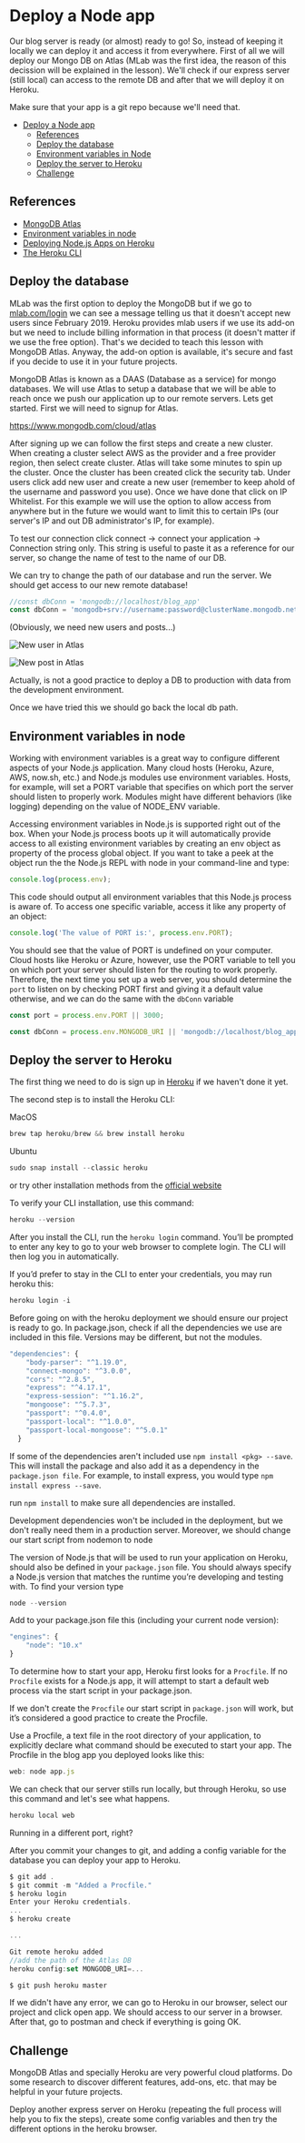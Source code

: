 # Deploy a Node app

Our blog server is ready (or almost) ready to go! So, instead of keeping it locally we can deploy it and access it from everywhere. 
First of all we will deploy our Mongo DB on Atlas (MLab was the first idea, the reason of this decission will be explained in the lesson). We'll check if our express server (still local) can access to the remote DB and after that we will deploy it on Heroku.

Make sure that your app is a git repo because we'll need that.


- [Deploy a Node app](#deploy-a-node-app)
  - [References](#references)
  - [Deploy the database](#deploy-the-database)
  - [Environment variables in Node](#environment-variables-in-node)
  - [Deploy the server to Heroku](#deploy-the-server-to-heroku)
  - [Challenge](#challenge)

## References

- [MongoDB Atlas](https://www.mongodb.com/cloud/atlas)
- [Environment variables in node](https://www.twilio.com/blog/2017/08/working-with-environment-variables-in-node-js.html)
- [Deploying Node.js Apps on Heroku](https://devcenter.heroku.com/articles/deploying-nodejs)
- [The Heroku CLI](https://devcenter.heroku.com/articles/heroku-cli)

## Deploy the database

MLab was the first option to deploy the MongoDB but if we go to [mlab.com/login](https://www.mlab.com/login/) we can see a message telling us that it doesn't accept new users since February 2019. Heroku provides mlab users if we use its add-on but we need to include billing information in that process (it doesn't matter if we use the free option). That's we decided to teach this lesson with MongoDB Atlas. Anyway, the add-on option is available, it's secure and fast if you decide to use it in your future projects.

MongoDB Atlas is known as a DAAS (Database as a service) for mongo databases. We will use Atlas to setup a database that we will be able to reach once we push our application up to our remote servers. Lets get started. First we will need to signup for Atlas.

https://www.mongodb.com/cloud/atlas

After signing up we can follow the first steps and create a new cluster. When creating a cluster select AWS as the provider and a free provider region, then select create cluster. Atlas will take some minutes to spin up the cluster. Once the cluster has been created click the security tab. Under users click add new user and create a new user (remember to keep ahold of the username and password you use).
Once we have done that click on IP Whitelist. For this example we will use the option to allow access from anywhere but in the future we would want to limit this to certain IPs (our server's IP and out DB administrator's IP, for example).

To test our connection click connect -> connect your application  -> Connection string only. This string is useful to paste it as a reference for our server, so change the name of test to the name of our DB.

We can try to change the path of our database and run the server. We should get access to our new remote database!

```javaScript
//const dbConn = 'mongodb://localhost/blog_app'
const dbConn = 'mongodb+srv://username:password@clusterName.mongodb.net/dbName?retryWrites=true&w=majority'

```
(Obviously, we need new users and posts...)

![New user in Atlas](img/newUser.png)

![New post in Atlas](img/newPost.png)

Actually, is not a good practice to deploy a DB to production with data from the development environment. 

Once we have tried this we should go back the local db path.

## Environment variables in node

Working with environment variables is a great way to configure different aspects of your Node.js application. Many cloud hosts (Heroku, Azure, AWS, now.sh, etc.) and Node.js modules use environment variables. Hosts, for example, will set a PORT variable that specifies on which port the server should listen to properly work. Modules might have different behaviors (like logging) depending on the value of NODE_ENV variable.

Accessing environment variables in Node.js is supported right out of the box. When your Node.js process boots up it will automatically provide access to all existing environment variables by creating an env object as property of the process global object. If you want to take a peek at the object run the the Node.js REPL with node in your command-line and type:

```javaScript
console.log(process.env);
```

This code should output all environment variables that this Node.js process is aware of. To access one specific variable, access it like any property of an object:

```javaScript
console.log('The value of PORT is:', process.env.PORT);
```

You should see that the value of PORT is undefined on your computer. Cloud hosts like Heroku or Azure, however, use the PORT variable to tell you on which port your server should listen for the routing to work properly. Therefore, the next time you set up a web server, you should determine the `port` to listen on by checking PORT first and giving it a default value otherwise, and we can do the same with the `dbConn` variable

```javaScript
const port = process.env.PORT || 3000;

const dbConn = process.env.MONGODB_URI || 'mongodb://localhost/blog_app'
```

## Deploy the server to Heroku

The first thing we need to do is sign up in [Heroku](https://signup.heroku.com/login) if we haven't done it yet. 

The second step is to install the Heroku CLI: 

MacOS
```javaScript
brew tap heroku/brew && brew install heroku
```
Ubuntu
```javaScript
sudo snap install --classic heroku
```
or try other installation methods from the [official website](https://devcenter.heroku.com/articles/heroku-cli)

To verify your CLI installation, use this command:

```javaScript
heroku --version
```
After you install the CLI, run the `heroku login` command. You’ll be prompted to enter any key to go to your web browser to complete login. The CLI will then log you in automatically.

If you’d prefer to stay in the CLI to enter your credentials, you may run heroku this:

```javaScript
heroku login -i
```

Before going on with the heroku deployment we should ensure our project is ready to go. In package.json, check if all the dependencies we use are included in this file. Versions may be different, but not the modules.

```javaScript
"dependencies": {
    "body-parser": "^1.19.0",
    "connect-mongo": "^3.0.0",
    "cors": "^2.8.5",
    "express": "^4.17.1",
    "express-session": "^1.16.2",
    "mongoose": "^5.7.3",
    "passport": "^0.4.0",
    "passport-local": "^1.0.0",
    "passport-local-mongoose": "^5.0.1"
  }
```
If some of the dependencies aren't included use `npm install <pkg> --save`. This will install the package and also add it as a dependency in the `package.json file`. For example, to install express, you would type `npm install express --save`.

run `npm install` to make sure all dependencies are installed.

Development dependencies won't be included in the deployment, but we don't really need them in a production server. Moreover, we should change our start script from nodemon to node

The version of Node.js that will be used to run your application on Heroku, should also be defined in your `package.json` file. You should always specify a Node.js version that matches the runtime you’re developing and testing with. To find your version type 

```javaScript
node --version
```

Add to your package.json file this (including your current node version):

```javaScript
"engines": {
    "node": "10.x"
}
```

To determine how to start your app, Heroku first looks for a `Procfile`. If no `Procfile` exists for a Node.js app, it will attempt to start a default web process via the start script in your package.json.

If we don't create the `Procfile` our start script in `package.json` will work, but it’s considered a good practice to create the Procfile.

Use a Procfile, a text file in the root directory of your application, to explicitly declare what command should be executed to start your app.
The Procfile in the blog app you deployed looks like this:

```javaScript
web: node app.js
```

We can check that our server stills run locally, but through Heroku, so use this command and let's see what happens.

```javaScript
heroku local web
```
Running in a different port, right?

After you commit your changes to git, and adding a config variable for the database you can deploy your app to Heroku.

```javaScript
$ git add .
$ git commit -m "Added a Procfile."
$ heroku login
Enter your Heroku credentials.
...
$ heroku create

...

Git remote heroku added
//add the path of the Atlas DB 
heroku config:set MONGODB_URI=... 

$ git push heroku master

```
If we didn't have any error, we can go to Heroku in our browser, select our project and click open app. We should access to our server in a browser. After that, go to postman and check if everything is going OK.

## Challenge

MongoDB Atlas and specially Heroku are very powerful cloud platforms. Do some research to discover different features, add-ons, etc. that may be helpful in your future projects. 

Deploy another express server on Heroku (repeating the full process will help you to fix the steps), create some config variables and then try the different options in the heroku browser.